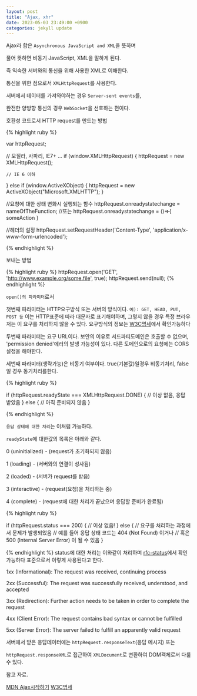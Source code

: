 ```yaml
---
layout: post
title: "Ajax, xhr"
date: 2023-05-03 23:49:00 +0900
categories: jekyll update
---
```


Ajax라 함은 `Asynchronous JavaScript and XML`을 뜻하며

풀어 뜻하면 비동기 JavaScript, XML을 말하게 된다.

즉 익숙한 서버와의 통신을 위해 사용한 XML로 이해한다.

통신을 위한 점으로서 `XMLHttpRequest`를 사용한다.

서버에서 데이터를 가져와야하는 경우 `Server-sent events`를,

완전한 양방향 통신의 경우 `WebSocket`을 선호하는 편이다.

호환성 코드로서 HTTP request를 만드는 방법

{% highlight ruby %}

var httpRequest;

// 모질라, 사파리, IE7+ ...
if (window.XMLHttpRequest) {
httpRequest = new XMLHttpRequest();

    // IE 6 이하

} else if (window.ActiveXObject) {
httpRequest = new ActiveXObject("Microsoft.XMLHTTP");
}

//요청에 대한 상태 변화시 실행되는 함수
httpRequest.onreadystatechange = nameOfTheFunction;
//또는
httpRequest.onreadystatechange = ()=>{
someAction
}

//헤더의 설정
httpRequest.setRequestHeader('Content-Type', 'application/x-www-form-urlencoded');

{% endhighlight %}

보내는 방법

{% highlight ruby %}
httpRequest.open('GET', 'http://www.example.org/some.file', true);
httpRequest.send(null);
{% endhighlight %}

`open()의 파라미터`로서

첫번째 파라미터는 HTTP요구방식 또는 서버의 방식이다. `예): GET, HEAD, PUT, POST 등`
이는 HTTP표준에 따라 대문자로 표기해야하며, 그렇지 않을 경우 특정 브라우저는 이 요구를 처리하지 않을 수 있다. 요구방식의 정보는 [W3C명세]에서 확인가능하다

두번째 파라미터는 요구 URL이다.
보안의 이유로 서드파티도메인은 호출할 수 없으며, 'permission denied'에러의 발생 가능성이 있다.
다른 도메인으로의 요청에는 CORS설정을 해야한다.

세번째 파라미터(생략가능)은 비동기 여부이다.
true(기본값)일경우 비동기처리, false일 경우 동기처리를한다.

{% highlight ruby %}

if (httpRequest.readyState === XMLHttpRequest.DONE) {
// 이상 없음, 응답 받았음
} else {
// 아직 준비되지 않음
}

{% endhighlight %}

`응답 상태에 대한 처리`는 이처럼 가능하다.

`readyState`에 대한값의 목록은 아래와 같다.

0 (uninitialized) - (request가 초기화되지 않음)

1 (loading) - (서버와의 연결이 성사됨)

2 (loaded) - (서버가 request를 받음)

3 (interactive) - (request(요청)을 처리하는 중)

4 (complete) - (request에 대한 처리가 끝났으며 응답할 준비가 완료됨)

{% highlight ruby %}

if (httpRequest.status === 200) {
// 이상 없음!
} else {
// 요구를 처리하는 과정에서 문제가 발생되었음
// 예를 들어 응답 상태 코드는 404 (Not Found) 이거나
// 혹은 500 (Internal Server Error) 이 될 수 있음
}

{% endhighlight %}
status에 대한 처리는 이와같이 처리하며 [rfc-status]에서 확인 가능하다
표준으로서 이렇게 사용된다고 한다.

1xx (Informational): The request was received, continuing process

2xx (Successful): The request was successfully received, understood, and accepted

3xx (Redirection): Further action needs to be taken in order to complete the request

4xx (Client Error): The request contains bad syntax or cannot be fulfilled

5xx (Server Error): The server failed to fulfill an apparently valid request

서버에서 받은 응답데이터에는 `httpRequest.responseText`(응답 메시지) 또는

`httpRequest.responseXML`로 접근하여 `XMLDocument`로 변환하여 DOM객체로서 다룰 수 있다.

참고 자료.

[MDN Ajax시작하기]
[W3C명세]

[MDN Ajax시작하기]: https://developer.mozilla.org/ko/docs/Web/Guide/AJAX/Getting_Started
[W3C명세]: https://www.rfc-editor.org/rfc/rfc9110.html
[rfc-status]: https://www.rfc-editor.org/rfc/rfc9110.html
